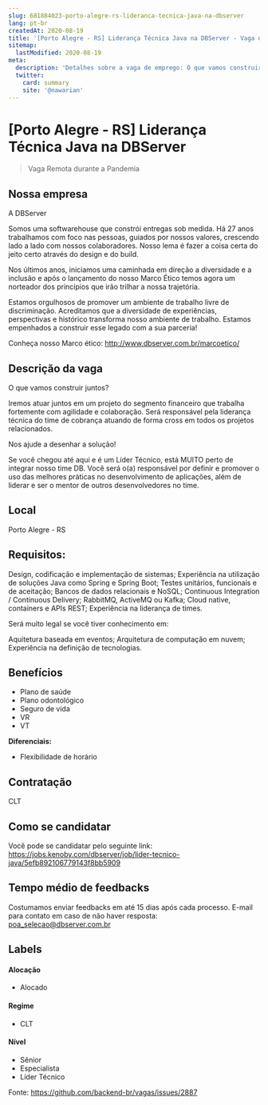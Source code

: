 ```yaml
---
slug: 681884023-porto-alegre-rs-lideranca-tecnica-java-na-dbserver
lang: pt-br
createdAt: 2020-08-19
title: '[Porto Alegre - RS] Liderança Técnica Java na DBServer - Vaga de Emprego'
sitemap:
  lastModified: 2020-08-19
meta:
  description: 'Detalhes sobre a vaga de emprego: O que vamos construir juntos? Iremos atuar juntos em um projeto do segmento financeiro que trabalha fortemente com agilidade e colaboração. Será responsável pela liderança técnica do time de cobrança atuando de forma cross em todos os projetos relacionados. Nos ajude a desenhar a solução! Se você chegou até aqui e é um Líder Técnico, está MUITO perto de integrar nosso time DB. Você será o(a) responsável por definir e promover o uso das melhores práticas no desenvolvimento de aplicações, além de liderar e ser o mentor de outros desenvolvedores no time.'
  twitter:
    card: summary
    site: '@nawarian'
---
```


# [Porto Alegre - RS] Liderança Técnica Java na DBServer

> Vaga Remota durante a Pandemia

## Nossa empresa

A DBServer

Somos uma softwarehouse que constrói entregas sob medida. Há 27 anos trabalhamos com foco nas pessoas, guiados por nossos valores, crescendo lado a lado com nossos colaboradores. Nosso lema é fazer a coisa certa do jeito certo através do design e do build.

Nos últimos anos, iniciamos uma caminhada em direção a diversidade e a inclusão e após o lançamento do nosso Marco Ético temos agora um norteador dos princípios que irão trilhar a nossa trajetória.

Estamos orgulhosos de promover um ambiente de trabalho livre de discriminação. Acreditamos que a diversidade de experiências, perspectivas e histórico transforma nosso ambiente de trabalho. Estamos empenhados a construir esse legado com a sua parceria! 

Conheça nosso Marco ético: http://www.dbserver.com.br/marcoetico/

## Descrição da vaga

O que vamos construir juntos?

Iremos atuar juntos em um projeto do segmento financeiro que trabalha fortemente com agilidade e colaboração. Será responsável pela liderança técnica do time de cobrança atuando de forma cross em todos os projetos relacionados.

Nos ajude a desenhar a solução!

Se você chegou até aqui e é um Líder Técnico, está MUITO perto de integrar nosso time DB. Você será o(a) responsável por definir e promover o uso das melhores práticas no desenvolvimento de aplicações, além de liderar e ser o mentor de outros desenvolvedores no time. 

## Local

Porto Alegre - RS

## Requisitos:

Design, codificação e implementação de sistemas;
Experiência na utilização de soluções Java como Spring e Spring Boot;
Testes unitários, funcionais e de aceitação;
Bancos de dados relacionais e NoSQL;
Continuous Integration / Continuous Delivery;
RabbitMQ, ActiveMQ ou Kafka;
Cloud native, containers e APIs REST;
Experiência na liderança de times.

Será muito legal se você tiver conhecimento em:

Aquitetura baseada em eventos;
Arquitetura de computação em nuvem;
Experiência na definição de tecnologias.

## Benefícios

- Plano de saúde
- Plano odontológico
- Seguro de vida
- VR 
- VT


**Diferenciais:**
- Flexibilidade de horário

## Contratação

CLT

## Como se candidatar

Você pode se candidatar pelo seguinte link: https://jobs.kenoby.com/dbserver/job/lider-tecnico-java/5efb892106779143f8bb5909

## Tempo médio de feedbacks

Costumamos enviar feedbacks em até 15 dias após cada processo.
E-mail para contato em caso de não haver resposta: poa_selecao@dbserver.com.br

## Labels


#### Alocação
- Alocado


#### Regime
- CLT


#### Nível

- Sênior
- Especialista
- Líder Técnico

Fonte: https://github.com/backend-br/vagas/issues/2887
